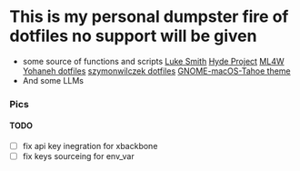 # This is my personal dumpster fire of dotfiles no support will be given 


- some source of functions and scripts
[Luke Smith](https://github.com/lukesmithxyz)
[Hyde Project](https://github.com/HyDE-Project/HyDE)
[ML4W](https://github.com/mylinuxforwork/)
[Yohaneh dotfiles](https://github.com/Yohaneh/dotfiles-colorful-blur)
[szymonwilczek dotfiles](https://github.com/szymonwilczek/dotfiles)
[GNOME-macOS-Tahoe theme](https://github.com/kayozxo/GNOME-macOS-Tahoe)
- And some LLMs


### Pics



#### TODO
- [ ] fix api key inegration for xbackbone 
- [ ] fix keys sourceing for env_var
